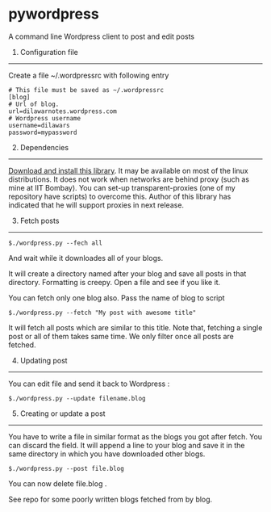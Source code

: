 pywordpress
===========

A command line Wordpress client to post and edit posts

1. Configuration file 
---------------------
Create a file ~/.wordpressrc with following entry 

    # This file must be saved as ~/.wordpressrc 
    [blog]
    # Url of blog. 
    url=dilawarnotes.wordpress.com
    # Wordpress username
    username=dilawars
    password=mypassword

2. Dependencies 
----------------

  [Download and install this
  library](https://github.com/maxcutler/python-wordpress-xmlrpc/blob/master/docs/index.rst).
  It may be available on most of the linux distributions. It does not work when
  networks are behind proxy (such as mine at IIT Bombay). You can set-up
  transparent-proxies (one of my repository have scripts) to overcome this.
  Author of this library has indicated that he will support proxies in
  next release. 

3. Fetch posts 
--------------
  
    $./wordpress.py --fech all 

  And wait while it downloades all of your blogs.
  
  It will create a directory named after your blog and save all posts
  in that directory. Formatting is creepy. Open a file and see if you like it.

  You can fetch only one blog also. Pass the name of blog to script 
    
    $./wordpress.py --fetch "My post with awesome title"

  It will fetch all posts which are similar to this title. Note that, fetching a
  single post or all of them takes same time. We only filter once all posts are
  fetched. 

4. Updating post 
----------------

  You can edit file and send it back to Wordpress :

    $./wordpress.py --update filename.blog 

5. Creating or update a post 
----------------------

  You have to write a file in similar format as the blogs you got after fetch.
  You can discard the <ID> </ID> field. It will append a <ID> </ID> line to your
  blog and save it in the same directory in which you have downloaded other
  blogs. 

    $./wordpress.py --post file.blog 

  You can now delete file.blog .


See repo for some poorly written blogs fetched from by blog.

